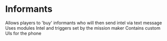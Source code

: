 # Informants

Allows players to 'buy' informants who will then send intel via text message
Uses modules
Intel and triggers set by the mission maker
Contains custom UIs for the phone
